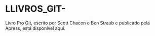 # LLIVROS_GIT-
Livro Pro Git, escrito por Scott Chacon e Ben Straub e publicado pela Apress, está disponível aqui. 
